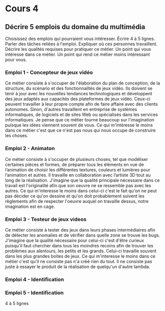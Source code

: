 # Cours 4
## Décrire 5 emplois du domaine du multimédia
Choisissez des emplois qui pourraient vous intéresser. Écrire 4 à 5 lignes. Parler des tâches reliées à l'emploi. Expliquer où ces personnes travaillent. Décrire les qualités requises pour pratiquer ce métier. Un point qui vous intéresse dans ce métier. Un point qui rend ce métier moins intéressant pour vous.  

### Emploi 1 - Concepteur de jeux vidéo 
Ce métier consiste à s'occuper de l'élaboration du plan de conception, de la structure, du scénario et des fonctionnalités de jeux vidéo. Ils doivent se tenir à jour avec les nouvelles tendances technologiques et développent des jeux adaptés aux capacités des plateformes de jeux vidéo. Ceux-ci peuvent travailler à leur propre compte afin de faire affaire avec des clients autonomes. Sinon, d'autres travaillent en entreprise de systèmes informatiques, de logiciels et de sites Web ou spécialisés dans les services informatiques. Je pense que ce métier tourne beaucoup sur l'imagination puisque les idées viennent souvent de vous. Ce qui m'intéresse le moins dans ce métier c'est que ce n'est pas nous qui nous occupe de construire les choses.
### Emploi 2 - Animaton
Ce métier consiste à s'occuper de plusieurs choses, tel que modéliser certaines pièces et formes, de préparer tous les éléments en vue de l’animation de choisir les différentes textures, couleurs et lumières pour l’animation et autres. Il travaille en collaboration avec l’artiste 3D tout au long de la réalisation. J'imagine que la qualité principale nécessaire dans ce travail est l'originalité afin que son oeuvre ne se ressemble pas avec les autres. Ce qui m'interesse le moins dans celui-ci c'est le fait qu'on ne peut pas décider ce qu'on dessine et qu'on doit probablement suivent les règlements afin de respecter l'oeuvre auquel on travaille dessus, notre imagination est en cage.
### Emploi 3 - Testeur de jeux videos
Ce métier consiste à tester des jeux dans leurs phases intermédiaires afin de détecter les anomalies et de vérifier dans quelle zone se trouve les bugs. J'imagine que la qualité nécessaire pour celui-ci c'est d'être curieux puisqu'il faut chercher dans tous les moindres recoins afin de trouver les problèmes aux alentours, les petits et les grands. Celui-ci travaille souvent dans les plus grandes boites de jeux. Ce qui m'interesse le moins dans ce métier c'est qu'il ne consiste pas n'a créé rien du tout. Il ne consiste pas juste à essayer le produit de la réalisation de quelqu'un d'autre lambda.
### Emploi 4 - Identification


### Emploi 5 - Identification
4 à 5 lignes


